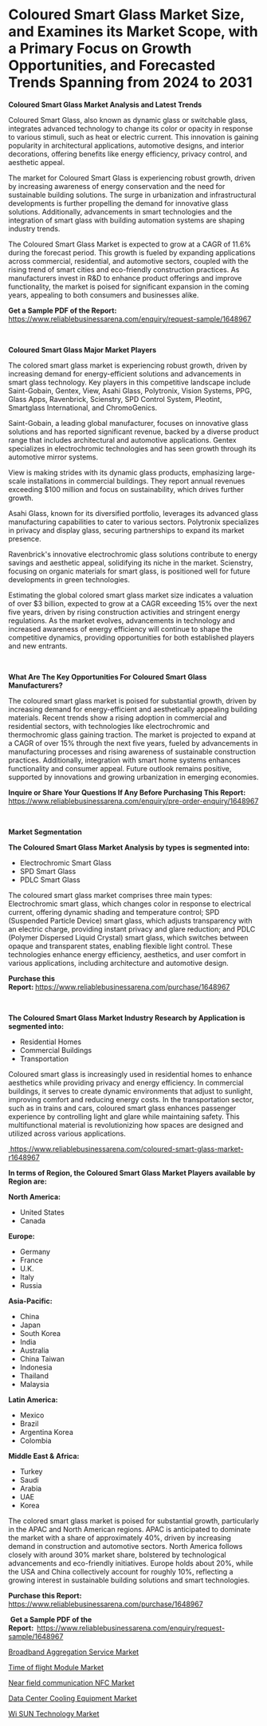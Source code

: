 <p><h1>Coloured Smart Glass Market Size, and Examines its Market Scope, with a Primary Focus on Growth Opportunities, and Forecasted Trends Spanning from 2024 to 2031</h1></p><p><strong>Coloured Smart Glass Market Analysis and Latest Trends</strong></p>
<p><p>Coloured Smart Glass, also known as dynamic glass or switchable glass, integrates advanced technology to change its color or opacity in response to various stimuli, such as heat or electric current. This innovation is gaining popularity in architectural applications, automotive designs, and interior decorations, offering benefits like energy efficiency, privacy control, and aesthetic appeal.</p><p>The market for Coloured Smart Glass is experiencing robust growth, driven by increasing awareness of energy conservation and the need for sustainable building solutions. The surge in urbanization and infrastructural developments is further propelling the demand for innovative glass solutions. Additionally, advancements in smart technologies and the integration of smart glass with building automation systems are shaping industry trends.</p><p>The Coloured Smart Glass Market is expected to grow at a CAGR of 11.6% during the forecast period. This growth is fueled by expanding applications across commercial, residential, and automotive sectors, coupled with the rising trend of smart cities and eco-friendly construction practices. As manufacturers invest in R&D to enhance product offerings and improve functionality, the market is poised for significant expansion in the coming years, appealing to both consumers and businesses alike.</p></p>
<p><strong>Get a Sample PDF of the Report:&nbsp;</strong> <a href="https://www.reliablebusinessarena.com/enquiry/request-sample/1648967?utm_campaign=1566&utm_medium=2&utm_source=Github&utm_content=ia&utm_term=19102024&utm_id=coloured-smart-glass">https://www.reliablebusinessarena.com/enquiry/request-sample/1648967</a></p>
<p>&nbsp;</p>
<p><strong>Coloured Smart Glass Major Market Players</strong></p>
<p><p>The colored smart glass market is experiencing robust growth, driven by increasing demand for energy-efficient solutions and advancements in smart glass technology. Key players in this competitive landscape include Saint-Gobain, Gentex, View, Asahi Glass, Polytronix, Vision Systems, PPG, Glass Apps, Ravenbrick, Scienstry, SPD Control System, Pleotint, Smartglass International, and ChromoGenics.</p><p>Saint-Gobain, a leading global manufacturer, focuses on innovative glass solutions and has reported significant revenue, backed by a diverse product range that includes architectural and automotive applications. Gentex specializes in electrochromic technologies and has seen growth through its automotive mirror systems.</p><p>View is making strides with its dynamic glass products, emphasizing large-scale installations in commercial buildings. They report annual revenues exceeding $100 million and focus on sustainability, which drives further growth.</p><p>Asahi Glass, known for its diversified portfolio, leverages its advanced glass manufacturing capabilities to cater to various sectors. Polytronix specializes in privacy and display glass, securing partnerships to expand its market presence.</p><p>Ravenbrick's innovative electrochromic glass solutions contribute to energy savings and aesthetic appeal, solidifying its niche in the market. Scienstry, focusing on organic materials for smart glass, is positioned well for future developments in green technologies.</p><p>Estimating the global colored smart glass market size indicates a valuation of over $3 billion, expected to grow at a CAGR exceeding 15% over the next five years, driven by rising construction activities and stringent energy regulations. As the market evolves, advancements in technology and increased awareness of energy efficiency will continue to shape the competitive dynamics, providing opportunities for both established players and new entrants.</p></p>
<p>&nbsp;</p>
<p><strong>What Are The Key Opportunities For Coloured Smart Glass Manufacturers?</strong></p>
<p><p>The coloured smart glass market is poised for substantial growth, driven by increasing demand for energy-efficient and aesthetically appealing building materials. Recent trends show a rising adoption in commercial and residential sectors, with technologies like electrochromic and thermochromic glass gaining traction. The market is projected to expand at a CAGR of over 15% through the next five years, fueled by advancements in manufacturing processes and rising awareness of sustainable construction practices. Additionally, integration with smart home systems enhances functionality and consumer appeal. Future outlook remains positive, supported by innovations and growing urbanization in emerging economies.</p></p>
<p><strong>Inquire or Share Your Questions If Any Before Purchasing This Report:</strong> <a href="https://www.reliablebusinessarena.com/enquiry/pre-order-enquiry/1648967?utm_campaign=1566&utm_medium=2&utm_source=Github&utm_content=ia&utm_term=19102024&utm_id=coloured-smart-glass">https://www.reliablebusinessarena.com/enquiry/pre-order-enquiry/1648967</a></p>
<p>&nbsp;</p>
<p><strong>Market Segmentation</strong></p>
<p><strong>The Coloured Smart Glass Market Analysis by types is segmented into:</strong></p>
<p><ul><li>Electrochromic Smart Glass</li><li>SPD Smart Glass</li><li>PDLC Smart Glass</li></ul></p>
<p><p>The coloured smart glass market comprises three main types: Electrochromic smart glass, which changes color in response to electrical current, offering dynamic shading and temperature control; SPD (Suspended Particle Device) smart glass, which adjusts transparency with an electric charge, providing instant privacy and glare reduction; and PDLC (Polymer Dispersed Liquid Crystal) smart glass, which switches between opaque and transparent states, enabling flexible light control. These technologies enhance energy efficiency, aesthetics, and user comfort in various applications, including architecture and automotive design.</p></p>
<p><strong>Purchase this Report:&nbsp;</strong><a href="https://www.reliablebusinessarena.com/purchase/1648967?utm_campaign=1566&utm_medium=2&utm_source=Github&utm_content=ia&utm_term=19102024&utm_id=coloured-smart-glass">https://www.reliablebusinessarena.com/purchase/1648967</a></p>
<p>&nbsp;</p>
<p><strong>The Coloured Smart Glass Market Industry Research by Application is segmented into:</strong></p>
<p><ul><li>Residential Homes</li><li>Commercial Buildings</li><li>Transportation</li></ul></p>
<p><p>Coloured smart glass is increasingly used in residential homes to enhance aesthetics while providing privacy and energy efficiency. In commercial buildings, it serves to create dynamic environments that adjust to sunlight, improving comfort and reducing energy costs. In the transportation sector, such as in trains and cars, coloured smart glass enhances passenger experience by controlling light and glare while maintaining safety. This multifunctional material is revolutionizing how spaces are designed and utilized across various applications.</p></p>
<p><a href="https://www.reliablebusinessarena.com/coloured-smart-glass-market-r1648967?utm_campaign=1566&utm_medium=2&utm_source=Github&utm_content=ia&utm_term=19102024&utm_id=coloured-smart-glass">&nbsp;https://www.reliablebusinessarena.com/coloured-smart-glass-market-r1648967</a></p>
<p><strong>In terms of Region, the Coloured Smart Glass Market Players available by Region are:</strong></p>
<p>
    <p> <strong> North America: </strong>
        <ul>
            <li>United States</li>
            <li>Canada</li>
        </ul>
        </p> 
    <p> <strong> Europe: </strong>
        <ul>
            <li>Germany</li>
            <li>France</li>
            <li>U.K.</li>
            <li>Italy</li>
            <li>Russia</li>
        </ul>
        </p> 
    <p> <strong> Asia-Pacific: </strong>
        <ul>
            <li>China</li>
            <li>Japan</li>
            <li>South Korea</li>
            <li>India</li>
            <li>Australia</li>
            <li>China Taiwan</li>
            <li>Indonesia</li>
            <li>Thailand</li>
            <li>Malaysia</li>
        </ul>
        </p> 
    <p> <strong> Latin America: </strong>
        <ul>
            <li>Mexico</li>
            <li>Brazil</li>
            <li>Argentina Korea</li>
            <li>Colombia</li>
        </ul>
        </p> 
    <p> <strong> Middle East & Africa: </strong>
        <ul>
            <li>Turkey</li>
            <li>Saudi</li>
            <li>Arabia</li>
            <li>UAE</li>
            <li>Korea</li>
        </ul>
    </p>
    </p>
<p><p>The colored smart glass market is poised for substantial growth, particularly in the APAC and North American regions. APAC is anticipated to dominate the market with a share of approximately 40%, driven by increasing demand in construction and automotive sectors. North America follows closely with around 30% market share, bolstered by technological advancements and eco-friendly initiatives. Europe holds about 20%, while the USA and China collectively account for roughly 10%, reflecting a growing interest in sustainable building solutions and smart technologies.</p></p>
<p><strong>Purchase this Report: </strong><a href="https://www.reliablebusinessarena.com/purchase/1648967?utm_campaign=1566&utm_medium=2&utm_source=Github&utm_content=ia&utm_term=19102024&utm_id=coloured-smart-glass">https://www.reliablebusinessarena.com/purchase/1648967</a></p>
<p>&nbsp;<strong>Get a Sample PDF of the Report:&nbsp;&nbsp;</strong><a href="https://www.reliablebusinessarena.com/enquiry/request-sample/1648967?utm_campaign=1566&utm_medium=2&utm_source=Github&utm_content=ia&utm_term=19102024&utm_id=coloured-smart-glass">https://www.reliablebusinessarena.com/enquiry/request-sample/1648967</a></p>
<p><strong></strong></p>
<p><p><a href="https://www.linkedin.com/pulse/market-insights-global-broadband-aggregation-service-forecast-pxuge?utm_campaign=1566&utm_medium=2&utm_source=Github&utm_content=ia&utm_term=19102024&utm_id=coloured-smart-glass">Broadband Aggregation Service Market</a></p><p><a href="https://www.linkedin.com/pulse/global-time-flight-module-market-trends-forecasts-strategic-jilbc?utm_campaign=1566&utm_medium=2&utm_source=Github&utm_content=ia&utm_term=19102024&utm_id=coloured-smart-glass">Time of flight Module Market</a></p><p><a href="https://www.linkedin.com/pulse/disruption-innovation-near-field-communication-nfc-industry-yyhlc?utm_campaign=1566&utm_medium=2&utm_source=Github&utm_content=ia&utm_term=19102024&utm_id=coloured-smart-glass">Near field communication NFC Market</a></p><p><a href="https://www.linkedin.com/pulse/decoding-data-center-cooling-equipment-market-signals-growth-9cfse?utm_campaign=1566&utm_medium=2&utm_source=Github&utm_content=ia&utm_term=19102024&utm_id=coloured-smart-glass">Data Center Cooling Equipment Market</a></p><p><a href="https://www.linkedin.com/pulse/wi-sun-technology-market-revolution-size-share-emerging-o8mge?utm_campaign=1566&utm_medium=2&utm_source=Github&utm_content=ia&utm_term=19102024&utm_id=coloured-smart-glass">Wi SUN Technology Market</a></p></p>